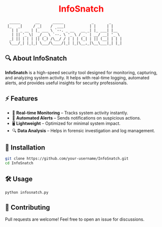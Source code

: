 <h1 align="center" style="color: red;"><b>InfoSnatch</b></h1>

```
  _____       __      _____             _       _     
 |_   _|     / _|    /  ___|           | |     | |    
   | | _ __ | |_ ___ \ `--. _ __   __ _| |_ ___| |__  
   | || '_ \|  _/ _ \ `--. \ '_ \ / _` | __/ __| '_ \
  _| || | | | || (_) /\__/ / | | | (_| | || (__| | | |
  \___/_| |_|_| \___/\____/|_| |_|\__,_|\__\___|_| |_|
```

## 🔍 About InfoSnatch
**InfoSnatch** is a high-speed security tool designed for monitoring, capturing, and analyzing system activity. It helps with real-time logging, automated alerts, and provides useful insights for security professionals.

## ⚡ Features
- 📡 **Real-time Monitoring** – Tracks system activity instantly.
- 🔔 **Automated Alerts** – Sends notifications on suspicious actions.
- 🖥 **Lightweight** – Optimized for minimal system impact.
- 🔍 **Data Analysis** – Helps in forensic investigation and log management.

## 🚀 Installation
```bash
git clone https://github.com/your-username/InfoSnatch.git
cd InfoSnatch
```

## 🛠 Usage
```bash
python infosnatch.py
```

## 🤝 Contributing
Pull requests are welcome! Feel free to open an issue for discussions.

